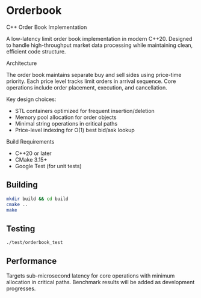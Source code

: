 # Orderbook

C++ Order Book Implementation

A low-latency limit order book implementation in modern C++20. Designed to handle high-throughput market data processing while maintaining clean, efficient code structure.

Architecture

The order book maintains separate buy and sell sides using price-time priority. Each price level tracks limit orders in arrival sequence. Core operations include order placement, execution, and cancellation.

Key design choices:
- STL containers optimized for frequent insertion/deletion
- Memory pool allocation for order objects
- Minimal string operations in critical paths
- Price-level indexing for O(1) best bid/ask lookup

Build Requirements

- C++20 or later
- CMake 3.15+
- Google Test (for unit tests)

## Building

```bash
mkdir build && cd build
cmake ..
make
```

## Testing

```bash
./test/orderbook_test
```

## Performance

Targets sub-microsecond latency for core operations with minimum allocation in critical paths. Benchmark results will be added as development progresses.

